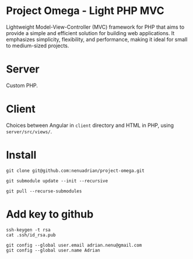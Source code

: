 # Project Omega - Light PHP MVC

Lightweight Model-View-Controller (MVC) framework for PHP that aims to provide a simple and efficient solution for building web applications. It emphasizes simplicity, flexibility, and performance, making it ideal for small to medium-sized projects.

# Server 

Custom PHP.

# Client

Choices between Angular in `client` directory and HTML in PHP, using `server/src/views/`.

# Install 
```
git clone git@github.com:nenuadrian/project-omega.git

git submodule update --init --recursive

git pull --recurse-submodules
```

# Add key to github 
```
ssh-keygen -t rsa
cat .ssh/id_rsa.pub

git config --global user.email adrian.nenu@gmail.com
git config --global user.name Adrian
```

